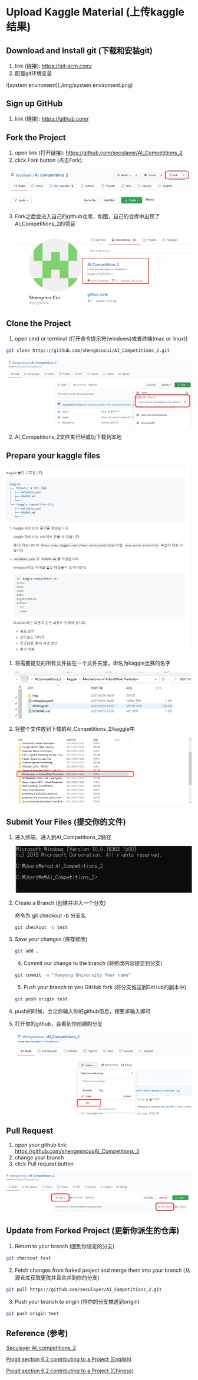 # Upload Kaggle Material (上传kaggle结果)



## Download and Install git (下载和安装git)

1. link (链接): https://git-scm.com/
2. 配置git环境变量

![system enviroment](./img/system enviroment.png)

## Sign up GitHub

1. link (链接): https://github.com/



## Fork the Project

1. open link (打开链接): https://github.com/seculayer/AI_Competitions_2
2. click Fork button (点击Fork):

![fork](./img/fork.jpg)

3. Fork之后会进入自己的github仓库，如图，自己的仓库中出现了AI_Competitions_2的项目

   ![myproject](./img/myproject.png)



## Clone the Project

1. open cmd or terminal (打开命令提示符(windows)或者终端(mac or linux))

```bash
git clone https://github.com/shengmincui/AI_Competitions_2.git
```

![clonelink](./img/clonelink.jpg)

2. AI_Competitions_2文件夹已经成功下载到本地

## Prepare your kaggle files

![](./img/kagglefile.jpg)

1. 将需要提交的所有文件放在一个文件夹里，命名为kaggle比赛的名字

   ![projectfile](./img/projectfile.png)

2. 将整个文件放到下载的AI_Competitions_2/kaggle中

   ![file](./img/file.png)



## Submit Your Files (提交你的文件)

 1. 进入终端，进入到AI_Competitions_2路径

    ![cmd-AI](./img/cmd-AI.png)

 2. Create a Branch (创建并进入一个分支)

    命令为 git checkout -b 分支名

    ```bash
    git checkout -b test
    ```

 3. Save your changes (保存修改)

    ```bash
    git add .
    ```

    4. Commit our change to the branch (将修改内容提交到分支)

    ```bash
    git commit -m "Hanyang University Your name"
    ```

    5. Push your branch to you GitHub fork (将分支推送到GitHub的副本中)

    ```bash
    git push origin test
    ```

6. push的时候，会让你输入你的github信息，按要求输入即可

7. 打开你的github，会看到你创建的分支

   ![branch](./img/branch.png)

## Pull Request

1. open your github link: https://github.com/shengmincui/AI_Competitions_2
2. change your branch
3. click Pull request button

![](./img/pullrequest1.jpg)



## Update from Forked Project (更新你派生的仓库)

1. Return to your branch (回到你设定的分支)

```bash
git checkout test
```

2. Fetch changes from forked project and merge them into your branch (从源仓库获取更改并且合并到你的分支)

```bash
git pull https://github.com/seculayer/AI_Competitions_2.git
```

3. Push your branch to origin (将你的分支推送到origin)

```bash
git push origin test
```



## Reference (参考)

[Seculayer AI_competitions_2](https://github.com/seculayer/AI_Competitions_2)

[Progit section 6.2 contributing to a Project (English)](https://git-scm.com/book/en/v2/GitHub-Contributing-to-a-Project)

[Progit section 6.2 contributing to a Project (Chinese)](https://git-scm.com/book/zh/v2/GitHub-%E5%AF%B9%E9%A1%B9%E7%9B%AE%E5%81%9A%E5%87%BA%E8%B4%A1%E7%8C%AE)